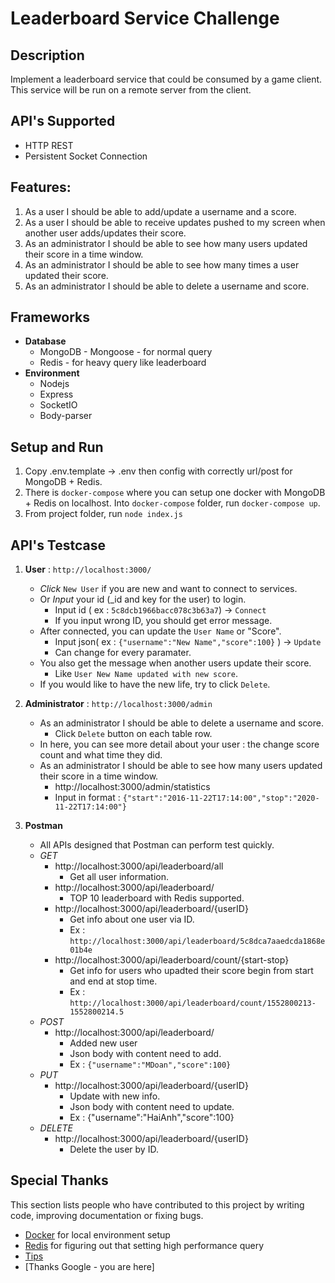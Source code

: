 # Leaderboard Service Challenge


## Description

Implement a leaderboard service that could be consumed by a game client.  This service will be run on a remote server from the client.

## API's Supported

* HTTP REST
* Persistent Socket Connection

## Features:

1. As a user I should be able to add/update a username and a score.
1. As a user I should be able to receive updates pushed to my screen when another user adds/updates their score.
1. As an administrator I should be able to see how many users updated their score in a time window.
1. As an administrator I should be able to see how many times a user updated their score.
1. As an administrator I should be able to delete a username and score.


## Frameworks

* __Database__
	* MongoDB - Mongoose - for normal query
	* Redis - for heavy query like leaderboard
* __Environment__
	* Nodejs
	* Express
	* SocketIO
	* Body-parser

## Setup and Run

1. Copy .env.template -> .env then config with correctly url/post for MongoDB + Redis.
1. There is `docker-compose` where you can setup one docker with MongoDB + Redis on localhost. Into `docker-compose` folder, run `docker-compose up`.
1. From project folder, run `node index.js`

## API's Testcase

1. __User__ : `http://localhost:3000/`
	* _Click_ `New User` if you are new and want to connect to services.
	* Or _Input_ your id (_id and key for the user) to login.
		* Input id ( ex : `5c8dcb1966bacc078c3b63a7`) -> `Connect`
		* If you input wrong ID, you should get error message.
	* After connected, you can update the `User Name` or "Score".
		* Input json( ex : `{"username":"New Name","score":100}` ) -> `Update`
		* Can change for every paramater.
	* You also get the message when another users update their score.
		* Like `User New Name updated with new score`.
	* If you would like to have the new life, try to click `Delete`.
	
2. __Administrator__ : `http://localhost:3000/admin`
	* As an administrator I should be able to delete a username and score.
		* Click `Delete` button on each table row.
	* In here, you can see more detail about your user : the change score count and what time they did.
	* As an administrator I should be able to see how many users updated their score in a time window. 
		* http://localhost:3000/admin/statistics
		* Input in format : `{"start":"2016-11-22T17:14:00","stop":"2020-11-22T17:14:00"}`
		
		
3. __Postman__
	* All APIs designed that Postman can perform test quickly.
	* _GET_
		* http://localhost:3000/api/leaderboard/all
			* Get all user information.
		* http://localhost:3000/api/leaderboard/
			* TOP 10 leaderboard with Redis supported.
		* http://localhost:3000/api/leaderboard/{userID}
			* Get info about one user via ID.
			* Ex : `http://localhost:3000/api/leaderboard/5c8dca7aaedcda1868e01b4e`
		* http://localhost:3000/api/leaderboard/count/{start-stop}
			* Get info for users who upadted their score begin from start and end at stop time.
			* Ex : `http://localhost:3000/api/leaderboard/count/1552800213-1552800214.5`
	* _POST_
		* http://localhost:3000/api/leaderboard/
			* Added new user
			* Json body with content need to add.
			* Ex : `{"username":"MDoan","score":100}`
	* _PUT_
		* http://localhost:3000/api/leaderboard/{userID}
			* Update with new info.
			* Json body with content need to update.
			* Ex : {"username":"HaiAnh","score":100}
	* _DELETE_
		* http://localhost:3000/api/leaderboard/{userID}
			* Delete the user by ID.		


## Special Thanks

This section lists people who have contributed to this project by writing code, improving documentation or fixing bugs.

* [Docker](https://docs.docker.com/) for local environment setup
* [Redis](https://redis.io) for figuring out that setting high performance query
* [Tips](https://hackernoon.com/using-redis-with-node-js-8d87a48c5dd7)
* [Thanks Google - you are here]
